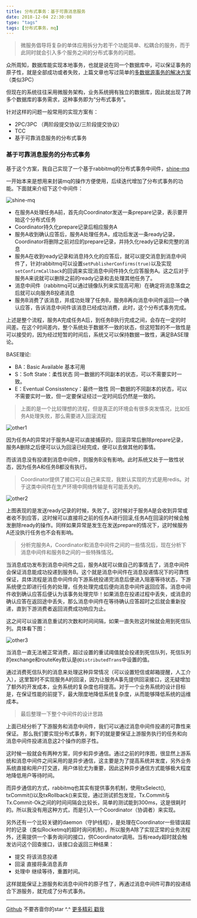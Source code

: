 ```yaml
---
title: 分布式事务：基于可靠消息服务
date: 2018-12-04 22:30:08
type: "tags"
tags: [分布式事务，mq]
---
```


> 微服务倡导将复杂的单体应用拆分为若干个功能简单、松耦合的服务，而于此同时就会引入多个服务之间的分布式事务的问题。

<!--more-->

众所周知，数据库能实现本地事务，也就是说在同一个数据库中，可以保证事务的原子性，就是全部成功或者失败，上篇文章也写过简单的[多数据源事务的解决方案](https://7le.top/2018/07/28/springcloud%EF%BC%9A%E5%AE%9E%E7%8E%B0%E5%A4%9A%E6%95%B0%E6%8D%AE%E6%BA%90%E4%BA%8B%E5%8A%A1/#more)（类似3PC）

但现在的系统往往采用微服务架构，业务系统拥有独立的数据库，因此就出现了跨多个数据库的事务需求，这种事务即为“分布式事务”。

针对这样的问题一般常用的实现方案有：

* 2PC/3PC （两阶段提交协议/三阶段提交协议）
* TCC
* 基于可靠消息服务的分布式事务

### 基于可靠消息服务的分布式事务

基于这个方案，我自己实现了一个基于rabbitmq的分布式事务中间件，[shine-mq](https://github.com/7le/shine-mq)

一开始本来是想用来封装mq的操作方便使用，后续迭代增加了分布式事务的功能。下面就来介绍下这个中间件：

![shine-mq](https://github.com/7le/7le.github.io/raw/master/image/dis/shine-mq.jpg)

* 在服务A处理任务A前，首先向Coordinator发送一条prepare记录，表示要开始这个分布式任务
* Coordinator持久化prepare记录后相应服务A
* 服务A收到确认应答后，服务A处理任务A，成功后发送一条ready记录，Coordinator将删除之前对应的prepare记录，并持久化ready记录和完整的消息
* 服务A在收到ready记录和消息持久化的应答后，就可以提交消息到消息中间件了，针对rabbitmq可以设置``setPublisherConfirms(true)``以及实现``setConfirmCallback``的回调来实现消息中间件持久化应答服务A。这之后对于服务A来说就可以删除之前的ready记录和去处理其他任务了。
* 消息中间件（rabbitmq可以通过镜像队列来实现高可用）在确定将消息落盘之后就可以向服务B投递消息
* 服务B消费了该消息，并成功处理了任务B，服务B再向消息中间件返回一个确认应答，告诉消息中间件该消息已经成功消费，此时，这个分布式事务完成。

上述是整个流程，服务A完成任务A后，到任务B执行完成之间，会存在一定的时间差。在这个时间差内，整个系统处于数据不一致的状态，但这短暂的不一致性是可以接受的，因为经过短暂的时间后，系统又可以保持数据一致性，满足BASE理论。

BASE理论:
* BA：Basic Available 基本可用
* S：Soft State：柔性状态 同一数据的不同副本的状态，可以不需要实时一致。
* E：Eventual Consisstency：最终一致性 同一数据的不同副本的状态，可以不需要实时一致，但一定要保证经过一定时间后仍然是一致的。

> 上面的是一个比较理想的流程，但是真正的环境会有很多突发情况，比如任务A处理失败，那么需要进入回滚流程

![other1](https://github.com/7le/7le.github.io/raw/master/image/dis/other1.jpg)

因为任务A的异常对于服务A是可以直接捕获的，回滚异常后删除prepare记录，服务A删除之后便可以认为回滚已经完成，便可以去做其他的事情。

而该消息没有投递到消息中间件，则服务B没有影响。此时系统又处于一致性状态，因为任务A和任务B都没有执行。

> Coordinator提供了接口可以自己来实现，我默认实现的方式是用redis。对于这类中间件在生产环境中网络传输是有可能丢失的。

![other2](https://github.com/7le/7le.github.io/raw/master/image/dis/other2.jpg)

上图表现的是发送ready记录的时候，失败了。这时候对于服务A是会收到异常或者收不到应答，这时候可以直接将之前的任务A进行回滚,任务A在回滚的时候会触发删除ready的操作。同样如果异常是发生在发送prepare的情况下，这时候服务A还没执行任务也不会有影响。

> 分析完服务A，Coordinator和消息中间件之间的一些情况后，现在分析下消息中间件和服务B之间的一些特殊情况。

当消息成功发布到消息中间件之后，服务A就可以做自己的事情去了，消息中间件会保证消息能成功投递到服务B。这个就是消息中间件在消息投递情况下的可靠性保证，具体流程是消息中间件向下游系统投递完消息后便进入阻塞等待状态，下游系统便立即进行任务的处理，任务处理完成后便向消息中间件返回应答。消息中间件收到确认应答后便认为该事务处理完毕！如果消息在投递过程中丢失，或消息的确认应答在返回途中丢失，那么消息中间件在等待确认应答超时之后就会重新投递，直到下游消费者返回消费成功响应为止。

这之间可以设置消息重试的次数和时间间隔，如果一直失败这时候就会用到死信队列。具体看下图：

![other3](https://github.com/7le/7le.github.io/raw/master/image/dis/other3.jpg)

当消息一直无法被正常消费，超过设置的重试阈值就会投递到死信队列，死信队列的exchange和routeKey默认是``@DistributedTrans``中设置的值。

通过消费死信队列的消息来处理这种异常情况（可以设置短信或邮箱提醒，人工介入），这里暂时不实现服务A的回滚，因为让服务A事先提供回滚接口，这无疑增加了额外的开发成本，业务系统的复杂度也将提高。对于一个业务系统的设计目标是，在保证性能的前提下，最大限度地降低系统复杂度，从而能够降低系统的运维成本。

> 最后整理一下整个中间件的设计思路

上面已经分析了下游服务和消息中间件，我们可以通过消息中间件投递的可靠性来保证。 那么我们要实现分布式事务，剩下的就是要保证上游服务执行的任务和向消息中间件投递消息这2个操作的原子性。

这时候一般就会有两种方案，同步和异步通信。通过之前的时序图，很显然上游系统和消息中间件之间采用的是异步通信，这主要是为了提高系统并发度，另外业务系统直接和用户打交道，用户体验尤为重要，因此这种异步通信方式能够极大程度地降低用户等待时间。

而异步通信的方式，rabbitmq也其实有提供事务机制，使用txSelect(), txCommit()以及txRollback()来实现，通过测试抓包发现，Tx.Commit与Tx.Commit-Ok之间的时间间隔会比较长，简单的测试能到300ms，这是很耗时的。所以我没有用这种方式，而是引入一个Coordinator（协调者）来实现。

另外还有一个比较关键的daemon（守护线程），是处理在Coordinator一些错误超时的记录（类似Rocketmq的超时询问机制）。所以服务A除了实现正常的业务流程外，还需提供一个事务询问的接口，供Coordinator调用。当有ready超时就会触发访问这个回查接口，该接口会返回三种结果：                                                                                                              
* 提交 将该消息投递
* 回滚 直接将条消息丢弃
* 处理中 继续等待，重置时间。

这样就能保证上游服务和消息中间件的原子性了，再通过消息中间件可靠的投递结合下游服务，就完成了分布式事务。

---
[Github](https://github.com/7le) 不要吝啬你的star ^.^
[更多精彩 戳我](https://7le.top)
